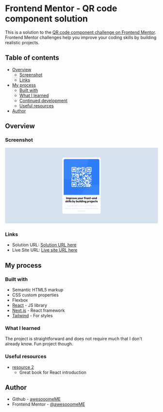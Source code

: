 # Frontend Mentor - QR code component solution

This is a solution to the [QR code component challenge on Frontend Mentor](https://www.frontendmentor.io/challenges/qr-code-component-iux_sIO_H). Frontend Mentor challenges help you improve your coding skills by building realistic projects. 

## Table of contents

- [Overview](#overview)
  - [Screenshot](#screenshot)
  - [Links](#links)
- [My process](#my-process)
  - [Built with](#built-with)
  - [What I learned](#what-i-learned)
  - [Continued development](#continued-development)
  - [Useful resources](#useful-resources)
- [Author](#author)

## Overview

### Screenshot

![QR](screenshot.png)

### Links

- Solution URL: [Solution URL here](https://github.com/awesooomeME/qr_code_component)
- Live Site URL: [Live site URL here](https://qr-code-component-ruddy-eta.vercel.app/)

## My process

### Built with

- Semantic HTML5 markup
- CSS custom properties
- Flexbox
- [React](https://reactjs.org/) - JS library
- [Next.js](https://nextjs.org/) - React framework
- [Tailwind](https://https://tailwindcss.com//) - For styles

### What I learned

The project is straightforward and does not require much that I don't already know. Fun project though. 

### Useful resources

- [resource 2](https://livebook.manning.com/book/next-js-in-action/welcome/v-2/) 
    - Great book for React introduction

## Author

- Github - [awesooomeME](https://github.com/awesooomeME)
- Frontend Mentor - [@awesooomeME](https://www.frontendmentor.io/profile/awesooomeME)